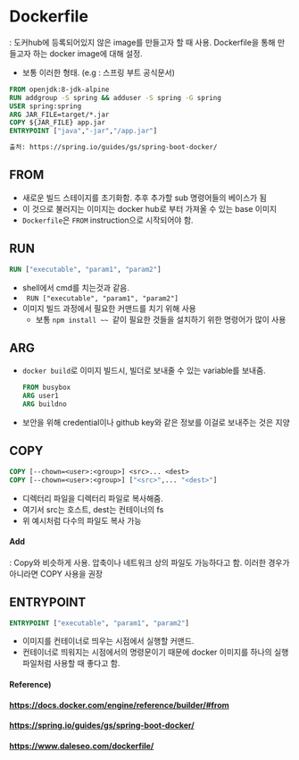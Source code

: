 # Dockerfile

: 도커hub에 등록되어있지 않은 image를 만들고자 할 때 사용. Dockerfile을 통해 만들고자 하는 docker image에 대해 설정.



* 보통 이러한 형태. (e.g : 스프링 부트 공식문서)

```dockerfile
FROM openjdk:8-jdk-alpine
RUN addgroup -S spring && adduser -S spring -G spring
USER spring:spring
ARG JAR_FILE=target/*.jar
COPY ${JAR_FILE} app.jar
ENTRYPOINT ["java","-jar","/app.jar"]

출처: https://spring.io/guides/gs/spring-boot-docker/
```



## FROM

* 새로운 빌드 스테이지를 초기화함. 추후 추가할 sub 명령어들의 베이스가 됨
* 이 것으로 불러지는 이미지는 docker hub로 부터 가져올 수 있는 base 이미지
* `Dockerfile`은 `FROM` instruction으로 시작되어야 함.



## RUN

```dockerfile
RUN ["executable", "param1", "param2"]
```

* shell에서 cmd를 치는것과 같음.
* ` RUN ["executable", "param1", "param2"]`
* 이미지 빌드 과정에서 필요한 커맨드를 치기 위해 사용
  * 보통 `npm install ~~ `같이 필요한 것들을 설치하기 위한 명령어가 많이 사용



## ARG

* `docker build`로 이미지 빌드시, 빌더로 보내줄 수 있는 variable를 보내줌.

  ```dockerfile
  FROM busybox
  ARG user1
  ARG buildno
  ```

* 보안을 위해 credential이나 github key와 같은 정보를 이걸로 보내주는 것은 지양



## COPY

```dockerfile
COPY [--chown=<user>:<group>] <src>... <dest>
COPY [--chown=<user>:<group>] ["<src>",... "<dest>"]
```

* <src> 디렉터리 파일을 <dest> 디렉터리 파일로 복사해줌.
* 여기서 src는 호스트, dest는 컨테이너의 fs
* 위 예시처럼 다수의 파일도 복사 가능

#### Add

: Copy와 비슷하게 사용. 압축이나 네트워크 상의 파일도 가능하다고 함. 이러한 경우가 아니라면 COPY 사용을 권장



## ENTRYPOINT

```dockerfile
ENTRYPOINT ["executable", "param1", "param2"]
```

* 이미지를 컨테이너로 띄우는 시점에서 실행할 커맨드.
* 컨테이너로 띄워지는 시점에서의 명령문이기 때문에 docker 이미지를 하나의 실행파일처럼 사용할 때 좋다고 함.



#### Reference)

#### https://docs.docker.com/engine/reference/builder/#from

#### https://spring.io/guides/gs/spring-boot-docker/

#### https://www.daleseo.com/dockerfile/

